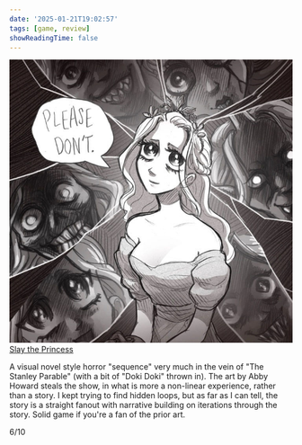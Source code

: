 ```yaml
---
date: '2025-01-21T19:02:57'
tags: [game, review]
showReadingTime: false
---
```


![](assets/background.jpg)
[Slay the Princess](https://www.slaytheprincess.com/)

A visual novel style horror "sequence" very much in the vein of "The Stanley Parable" (with a bit of "Doki Doki" thrown in). The art by Abby Howard steals the show, in what is more a non-linear experience, rather than a story. I kept trying to find hidden loops, but as far as I can tell, the story is a straight fanout with narrative building on iterations through the story. Solid game if you're a fan of the prior art.

6/10